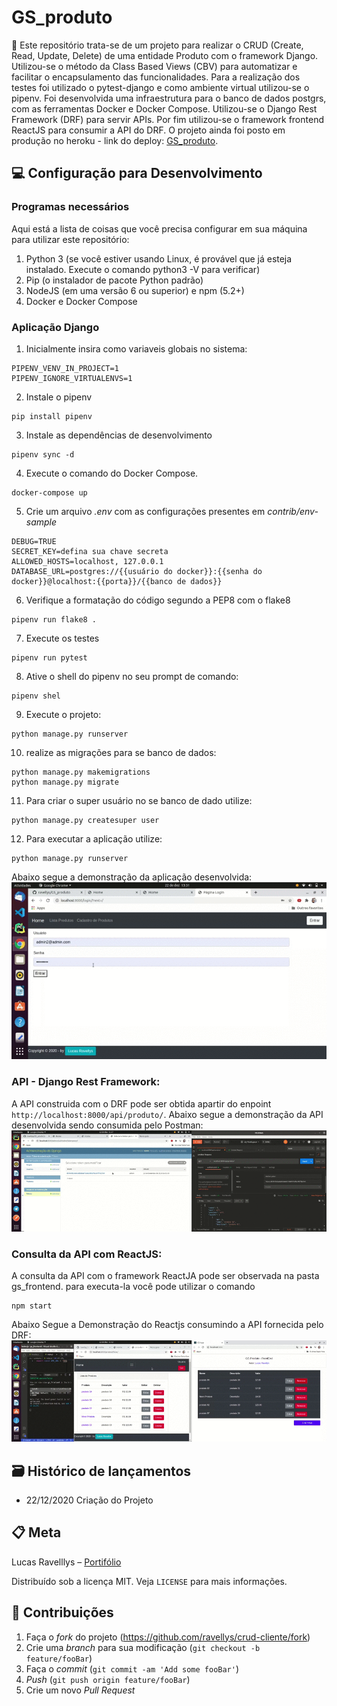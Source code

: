 # GS_produto
📜 Este repositório trata-se de um projeto para realizar o CRUD (Create, Read, Update, Delete) de uma entidade Produto com o framework Django. Utilizou-se o método da Class Based Views (CBV) para automatizar e facilitar o encapsulamento das funcionalidades. Para a realização dos testes foi utilizado o pytest-django e como ambiente virtual utilizou-se o pipenv. Foi desenvolvida uma infraestrutura para o banco de dados postgrs, com as ferramentas Docker e Docker Compose. Utilizou-se o Django Rest Framework (DRF) para servir APIs. Por fim utilizou-se o framework frontend ReactJS para consumir a API do DRF.
O projeto ainda foi posto em produção no heroku - link do deploy: [GS_produto](https://gsproduto.herokuapp.com/).

 
## 💻 Configuração para Desenvolvimento

### Programas necessários
Aqui está a lista de coisas que você precisa configurar em sua máquina para utilizar este repositório:

1. Python 3  (se você estiver usando Linux, é provável que já esteja instalado. Execute o comando python3 -V para verificar)
2. Pip  (o instalador de pacote Python padrão)
3. NodeJS (em uma versão 6 ou superior) e npm  (5.2+)
4. Docker e Docker Compose


### Aplicação Django

1. Inicialmente insira como variaveis globais no sistema:
```
PIPENV_VENV_IN_PROJECT=1
PIPENV_IGNORE_VIRTUALENVS=1
```

2. Instale o pipenv
```
pip install pipenv
```

3. Instale as dependências de desenvolvimento
```
pipenv sync -d
```

4. Execute o comando do Docker Compose.

```
docker-compose up
```

5. Crie um arquivo _.env_ com as configurações presentes em _contrib/env-sample_

```
DEBUG=TRUE
SECRET_KEY=defina sua chave secreta
ALLOWED_HOSTS=localhost, 127.0.0.1
DATABASE_URL=postgres://{{usuário do docker}}:{{senha do docker}}@localhost:{{porta}}/{{banco de dados}}
```


6. Verifique a formatação do código segundo a PEP8 com o flake8 
```
pipenv run flake8 .
```

7. Execute os testes 
```
pipenv run pytest
```

8. Ative o shell do pipenv no seu prompt de comando:
```
pipenv shel
```

9. Execute o projeto:
```
python manage.py runserver
```

10. realize as migrações para se banco de dados:
```
python manage.py makemigrations
python manage.py migrate
```

11. Para criar o super usuário no se banco de dado utilize:
```
python manage.py createsuper user
```

12. Para executar a aplicação utilize:
```
python manage.py runserver
```
Abaixo segue a demonstração da aplicação desenvolvida:
![Site demonstração](https://github.com/ravellys/GS_produto/blob/main/arquivos/django_template.gif)


### API - Django Rest Framework:
A API construida com o DRF pode ser obtida apartir do enpoint `http://localhost:8000/api/produto/`.
Abaixo segue a demonstração da API desenvolvida sendo consumida pelo Postman:
![DRF demonstralção](https://github.com/ravellys/GS_produto/blob/main/arquivos/DRF.gif)


### Consulta da API com  ReactJS:
A consulta da API com o framework ReactJA pode ser observada na pasta gs_frontend.
para executa-la você pode utilizar o comando 
```
npm start
```
Abaixo Segue a Demonstração do Reactjs consumindo a API fornecida pelo DRF:
![React Demonstração](https://github.com/ravellys/GS_produto/blob/main/arquivos/react.gif)

## 🗃 Histórico de lançamentos

* 22/12/2020 Criação do Projeto


## 📋 Meta

Lucas Ravelllys – [Portifólio](https://ravellys.github.io)

Distribuído sob a licença MIT. Veja `LICENSE` para mais informações.


## 🚀 Contribuições

1. Faça o _fork_ do projeto (<https://github.com/ravellys/crud-cliente/fork>)
2. Crie uma _branch_ para sua modificação (`git checkout -b feature/fooBar`)
3. Faça o _commit_ (`git commit -am 'Add some fooBar'`)
4. _Push_ (`git push origin feature/fooBar`)
5. Crie um novo _Pull Request_
